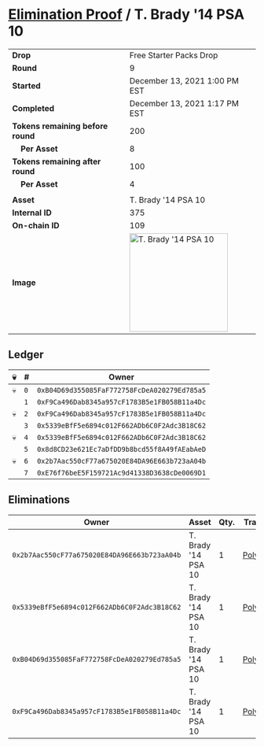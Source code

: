 # [Elimination Proof](./readme.md) / T. Brady &#039;14 PSA 10

|||
|---|---|
| **Drop** | Free Starter Packs Drop |
| **Round** | 9 |
| **Started** | December 13, 2021 1:00 PM EST |
| **Completed** | December 13, 2021 1:17 PM EST |
| **Tokens remaining before round** | 200 |
| **&nbsp;&nbsp;&nbsp;&nbsp;Per Asset** | 8 |
| **Tokens remaining after round** | 100 |
| **&nbsp;&nbsp;&nbsp;&nbsp;Per Asset** | 4 |
| | |
| **Asset** | T. Brady &#039;14 PSA 10 |
| **Internal ID** | 375 |
| **On-chain ID** | 109 |
| **Image** | <img src="https://tcdn.blokpax.com/95048cbb-7e71-46b5-b8cf-e4da7e65e8dd/9caecb010b6f60370a253fe5ba6816c756c85b8926f169e52ecf691c2677a59b.jpg" height="200" alt="T. Brady &#039;14 PSA 10" /> |

## Ledger

| 💀 | # | Owner |
| --- | --- | --- |
| 💀 | `0` | `0xB04D69d355085FaF772758FcDeA020279Ed785a5` |
|  | `1` | `0xF9Ca496Dab8345a957cF1783B5e1FB058B11a4Dc` |
| 💀 | `2` | `0xF9Ca496Dab8345a957cF1783B5e1FB058B11a4Dc` |
|  | `3` | `0x5339eBfF5e6894c012F662ADb6C0F2Adc3B18C62` |
| 💀 | `4` | `0x5339eBfF5e6894c012F662ADb6C0F2Adc3B18C62` |
|  | `5` | `0x8d8CD23e621Ec7aDfDD9b8bcd55f8A49fAEabAeD` |
| 💀 | `6` | `0x2b7Aac550cF77a675020E84DA96E663b723aA04b` |
|  | `7` | `0xE76f76beE5F159721Ac9d41338D3638cDe0069D1` |


## Eliminations

| Owner | Asset | Qty. | Transaction |
| --- | --- | --- | --- |
| `0x2b7Aac550cF77a675020E84DA96E663b723aA04b` | T. Brady '14 PSA 10 | 1 | [Polygonscan](https://polygonscan.com/tx/0x42bb004572c7bc9cd8ac6ead2ff8dab103ac65cd4b5147cfb74c3ffad89366cd) |
| `0x5339eBfF5e6894c012F662ADb6C0F2Adc3B18C62` | T. Brady '14 PSA 10 | 1 | [Polygonscan](https://polygonscan.com/tx/0xa75f5889c6e9b8b50fb475c6a7b072643bc16aa6c23170c66eb9f38b1b6d7ad5) |
| `0xB04D69d355085FaF772758FcDeA020279Ed785a5` | T. Brady '14 PSA 10 | 1 | [Polygonscan](https://polygonscan.com/tx/0x018d3ab16baac2c4f5791eb43cefde16ece4423d265dbfe252c9c996cfe746a1) |
| `0xF9Ca496Dab8345a957cF1783B5e1FB058B11a4Dc` | T. Brady '14 PSA 10 | 1 | [Polygonscan](https://polygonscan.com/tx/0x8365be897c00c9ab65d956c78b07f5abaf4eeaaf7fe5258db50a3a467fe854b4) |
